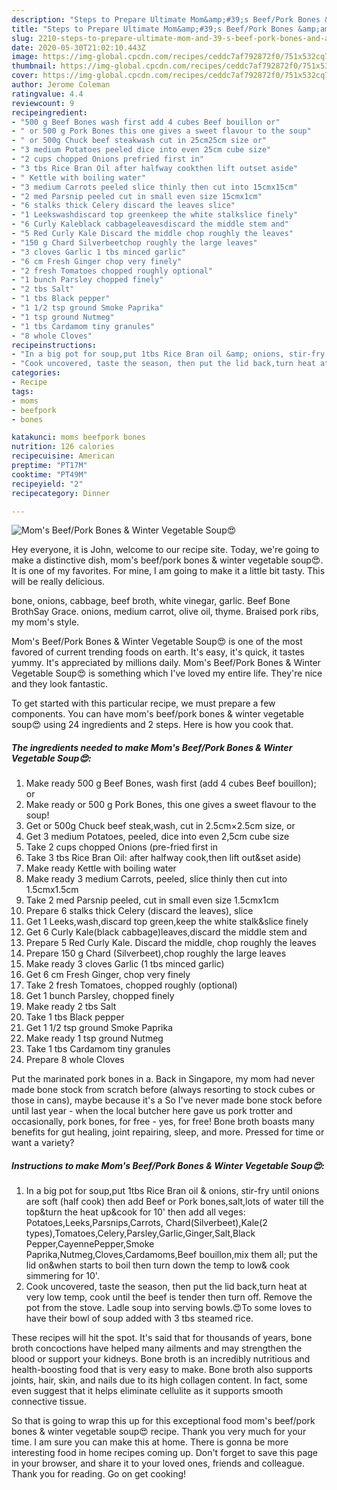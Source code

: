 ```yaml
---
description: "Steps to Prepare Ultimate Mom&amp;#39;s Beef/Pork Bones &amp;amp; Winter Vegetable Soup😍"
title: "Steps to Prepare Ultimate Mom&amp;#39;s Beef/Pork Bones &amp;amp; Winter Vegetable Soup😍"
slug: 2210-steps-to-prepare-ultimate-mom-and-39-s-beef-pork-bones-and-amp-winter-vegetable-soup
date: 2020-05-30T21:02:10.443Z
image: https://img-global.cpcdn.com/recipes/ceddc7af792872f0/751x532cq70/moms-beefpork-bones-winter-vegetable-soup😍-recipe-main-photo.jpg
thumbnail: https://img-global.cpcdn.com/recipes/ceddc7af792872f0/751x532cq70/moms-beefpork-bones-winter-vegetable-soup😍-recipe-main-photo.jpg
cover: https://img-global.cpcdn.com/recipes/ceddc7af792872f0/751x532cq70/moms-beefpork-bones-winter-vegetable-soup😍-recipe-main-photo.jpg
author: Jerome Coleman
ratingvalue: 4.4
reviewcount: 9
recipeingredient:
- "500 g Beef Bones wash first add 4 cubes Beef bouillon or"
- " or 500 g Pork Bones this one gives a sweet flavour to the soup"
- " or 500g Chuck beef steakwash cut in 25cm25cm size or"
- "3 medium Potatoes peeled dice into even 25cm cube size"
- "2 cups chopped Onions prefried first in"
- "3 tbs Rice Bran Oil after halfway cookthen lift outset aside"
- " Kettle with boiling water"
- "3 medium Carrots peeled slice thinly then cut into 15cmx15cm"
- "2 med Parsnip peeled cut in small even size 15cmx1cm"
- "6 stalks thick Celery discard the leaves slice"
- "1 Leekswashdiscard top greenkeep the white stalkslice finely"
- "6 Curly Kaleblack cabbageleavesdiscard the middle stem and"
- "5 Red Curly Kale Discard the middle chop roughly the leaves"
- "150 g Chard Silverbeetchop roughly the large leaves"
- "3 cloves Garlic 1 tbs minced garlic"
- "6 cm Fresh Ginger chop very finely"
- "2 fresh Tomatoes chopped roughly optional"
- "1 bunch Parsley chopped finely"
- "2 tbs Salt"
- "1 tbs Black pepper"
- "1 1/2 tsp ground Smoke Paprika"
- "1 tsp ground Nutmeg"
- "1 tbs Cardamom tiny granules"
- "8 whole Cloves"
recipeinstructions:
- "In a big pot for soup,put 1tbs Rice Bran oil &amp; onions, stir-fry until onions are soft (half cook) then add Beef or Pork bones,salt,lots of water till the top&amp;turn the heat up&amp;cook for 10&#39; then add all veges: Potatoes,Leeks,Parsnips,Carrots, Chard(Silverbeet),Kale(2 types),Tomatoes,Celery,Parsley,Garlic,Ginger,Salt,Black Pepper,CayennePepper,Smoke Paprika,Nutmeg,Cloves,Cardamoms,Beef bouillon,mix them all; put the lid on&amp;when starts to boil then turn down the temp to low&amp; cook simmering for 10&#39;."
- "Cook uncovered, taste the season, then put the lid back,turn heat at very low temp, cook until the beef is tender then turn off. Remove the pot from the stove. Ladle soup into serving bowls.😍To some loves to have their bowl of soup added with 3 tbs steamed rice."
categories:
- Recipe
tags:
- moms
- beefpork
- bones

katakunci: moms beefpork bones 
nutrition: 126 calories
recipecuisine: American
preptime: "PT17M"
cooktime: "PT49M"
recipeyield: "2"
recipecategory: Dinner

---
```



![Mom&#39;s Beef/Pork Bones &amp; Winter Vegetable Soup😍](https://img-global.cpcdn.com/recipes/ceddc7af792872f0/751x532cq70/moms-beefpork-bones-winter-vegetable-soup😍-recipe-main-photo.jpg)

Hey everyone, it is John, welcome to our recipe site. Today, we're going to make a distinctive dish, mom&#39;s beef/pork bones &amp; winter vegetable soup😍. It is one of my favorites. For mine, I am going to make it a little bit tasty. This will be really delicious.

bone, onions, cabbage, beef broth, white vinegar, garlic. Beef Bone BrothSay Grace. onions, medium carrot, olive oil, thyme. Braised pork ribs, my mom&#39;s style.

Mom&#39;s Beef/Pork Bones &amp; Winter Vegetable Soup😍 is one of the most favored of current trending foods on earth. It's easy, it's quick, it tastes yummy. It's appreciated by millions daily. Mom&#39;s Beef/Pork Bones &amp; Winter Vegetable Soup😍 is something which I've loved my entire life. They're nice and they look fantastic.


To get started with this particular recipe, we must prepare a few components. You can have mom&#39;s beef/pork bones &amp; winter vegetable soup😍 using 24 ingredients and 2 steps. Here is how you cook that.

<!--inarticleads1-->

##### The ingredients needed to make Mom&#39;s Beef/Pork Bones &amp; Winter Vegetable Soup😍:

1. Make ready 500 g Beef Bones, wash first (add 4 cubes Beef bouillon); or
1. Make ready  or 500 g Pork Bones, this one gives a sweet flavour to the soup!
1. Get  or 500g Chuck beef steak,wash, cut in 2.5cm×2.5cm size, or
1. Get 3 medium Potatoes, peeled, dice into even 2,5cm cube size
1. Take 2 cups chopped Onions (pre-fried first in
1. Take 3 tbs Rice Bran Oil: after halfway cook,then lift out&amp;set aside)
1. Make ready  Kettle with boiling water
1. Make ready 3 medium Carrots, peeled, slice thinly then cut into 1.5cmx1.5cm
1. Take 2 med Parsnip peeled, cut in small even size 1.5cmx1cm
1. Prepare 6 stalks thick Celery (discard the leaves), slice
1. Get 1 Leeks,wash,discard top green,keep the white stalk&amp;slice finely
1. Get 6 Curly Kale(black cabbage)leaves,discard the middle stem and
1. Prepare 5 Red Curly Kale. Discard the middle, chop roughly the leaves
1. Prepare 150 g Chard (Silverbeet),chop roughly the large leaves
1. Make ready 3 cloves Garlic (1 tbs minced garlic)
1. Get 6 cm Fresh Ginger, chop very finely
1. Take 2 fresh Tomatoes, chopped roughly (optional)
1. Get 1 bunch Parsley, chopped finely
1. Make ready 2 tbs Salt
1. Take 1 tbs Black pepper
1. Get 1 1/2 tsp ground Smoke Paprika
1. Make ready 1 tsp ground Nutmeg
1. Take 1 tbs Cardamom tiny granules
1. Prepare 8 whole Cloves


Put the marinated pork bones in a. Back in Singapore, my mom had never made bone stock from scratch before (always resorting to stock cubes or those in cans), maybe because it&#39;s a So I&#39;ve never made bone stock before until last year - when the local butcher here gave us pork trotter and occasionally, pork bones, for free - yes, for free! Bone broth boasts many benefits for gut healing, joint repairing, sleep, and more. Pressed for time or want a variety? 

<!--inarticleads2-->

##### Instructions to make Mom&#39;s Beef/Pork Bones &amp; Winter Vegetable Soup😍:

1. In a big pot for soup,put 1tbs Rice Bran oil &amp; onions, stir-fry until onions are soft (half cook) then add Beef or Pork bones,salt,lots of water till the top&amp;turn the heat up&amp;cook for 10&#39; then add all veges: Potatoes,Leeks,Parsnips,Carrots, Chard(Silverbeet),Kale(2 types),Tomatoes,Celery,Parsley,Garlic,Ginger,Salt,Black Pepper,CayennePepper,Smoke Paprika,Nutmeg,Cloves,Cardamoms,Beef bouillon,mix them all; put the lid on&amp;when starts to boil then turn down the temp to low&amp; cook simmering for 10&#39;.
1. Cook uncovered, taste the season, then put the lid back,turn heat at very low temp, cook until the beef is tender then turn off. Remove the pot from the stove. Ladle soup into serving bowls.😍To some loves to have their bowl of soup added with 3 tbs steamed rice.


These recipes will hit the spot. It&#39;s said that for thousands of years, bone broth concoctions have helped many ailments and may strengthen the blood or support your kidneys. Bone broth is an incredibly nutritious and health-boosting food that is very easy to make. Bone broth also supports joints, hair, skin, and nails due to its high collagen content. In fact, some even suggest that it helps eliminate cellulite as it supports smooth connective tissue. 

So that is going to wrap this up for this exceptional food mom&#39;s beef/pork bones &amp; winter vegetable soup😍 recipe. Thank you very much for your time. I am sure you can make this at home. There is gonna be more interesting food in home recipes coming up. Don't forget to save this page in your browser, and share it to your loved ones, friends and colleague. Thank you for reading. Go on get cooking!
